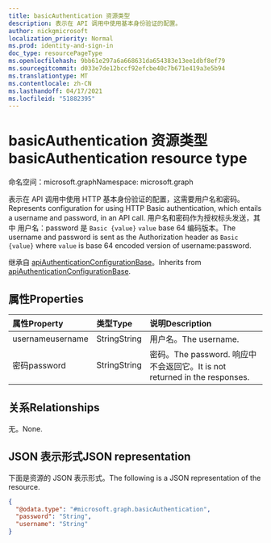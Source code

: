 ```yaml
---
title: basicAuthentication 资源类型
description: 表示在 API 调用中使用基本身份验证的配置。
author: nickgmicrosoft
localization_priority: Normal
ms.prod: identity-and-sign-in
doc_type: resourcePageType
ms.openlocfilehash: 9bb61e297a6a668631da654383e13ee1dbf8ef79
ms.sourcegitcommit: d033e7de12bccf92efcbe40c7b671e419a3e5b94
ms.translationtype: MT
ms.contentlocale: zh-CN
ms.lasthandoff: 04/17/2021
ms.locfileid: "51882395"
---
```

# <a name="basicauthentication-resource-type"></a><span data-ttu-id="8afda-103">basicAuthentication 资源类型</span><span class="sxs-lookup"><span data-stu-id="8afda-103">basicAuthentication resource type</span></span>

<span data-ttu-id="8afda-104">命名空间：microsoft.graph</span><span class="sxs-lookup"><span data-stu-id="8afda-104">Namespace: microsoft.graph</span></span>

<span data-ttu-id="8afda-105">表示在 API 调用中使用 HTTP 基本身份验证的配置，这需要用户名和密码。</span><span class="sxs-lookup"><span data-stu-id="8afda-105">Represents configuration for using HTTP Basic authentication, which entails a username and password, in an API call.</span></span> <span data-ttu-id="8afda-106">用户名和密码作为授权标头发送，其中 用户名：password 是 `Basic {value}` `value` base 64 编码版本。</span><span class="sxs-lookup"><span data-stu-id="8afda-106">The username and password is sent as the Authorization header as `Basic {value}` where `value` is base 64 encoded version of username:password.</span></span>

<span data-ttu-id="8afda-107">继承自 [apiAuthenticationConfigurationBase](../resources/apiauthenticationconfigurationbase.md)。</span><span class="sxs-lookup"><span data-stu-id="8afda-107">Inherits from [apiAuthenticationConfigurationBase](../resources/apiauthenticationconfigurationbase.md).</span></span>

## <a name="properties"></a><span data-ttu-id="8afda-108">属性</span><span class="sxs-lookup"><span data-stu-id="8afda-108">Properties</span></span>

|<span data-ttu-id="8afda-109">属性</span><span class="sxs-lookup"><span data-stu-id="8afda-109">Property</span></span>|<span data-ttu-id="8afda-110">类型</span><span class="sxs-lookup"><span data-stu-id="8afda-110">Type</span></span>|<span data-ttu-id="8afda-111">说明</span><span class="sxs-lookup"><span data-stu-id="8afda-111">Description</span></span>|
|:---|:---|:---|
|<span data-ttu-id="8afda-112">username</span><span class="sxs-lookup"><span data-stu-id="8afda-112">username</span></span>|<span data-ttu-id="8afda-113">String</span><span class="sxs-lookup"><span data-stu-id="8afda-113">String</span></span>| <span data-ttu-id="8afda-114">用户名。</span><span class="sxs-lookup"><span data-stu-id="8afda-114">The username.</span></span> |
|<span data-ttu-id="8afda-115">密码</span><span class="sxs-lookup"><span data-stu-id="8afda-115">password</span></span>|<span data-ttu-id="8afda-116">String</span><span class="sxs-lookup"><span data-stu-id="8afda-116">String</span></span>| <span data-ttu-id="8afda-117">密码。</span><span class="sxs-lookup"><span data-stu-id="8afda-117">The password.</span></span> <span data-ttu-id="8afda-118">响应中不会返回它。</span><span class="sxs-lookup"><span data-stu-id="8afda-118">It is not returned in the responses.</span></span> |

## <a name="relationships"></a><span data-ttu-id="8afda-119">关系</span><span class="sxs-lookup"><span data-stu-id="8afda-119">Relationships</span></span>

<span data-ttu-id="8afda-120">无。</span><span class="sxs-lookup"><span data-stu-id="8afda-120">None.</span></span>

## <a name="json-representation"></a><span data-ttu-id="8afda-121">JSON 表示形式</span><span class="sxs-lookup"><span data-stu-id="8afda-121">JSON representation</span></span>

<span data-ttu-id="8afda-122">下面是资源的 JSON 表示形式。</span><span class="sxs-lookup"><span data-stu-id="8afda-122">The following is a JSON representation of the resource.</span></span>
<!-- {
  "blockType": "resource",
  "@odata.type": "microsoft.graph.basicAuthentication"
}
-->

``` json
{
  "@odata.type": "#microsoft.graph.basicAuthentication",
  "password": "String",
  "username": "String"
}
```
